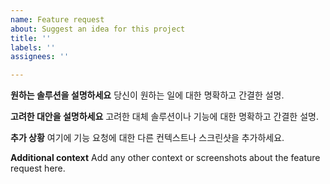 ```yaml
---
name: Feature request
about: Suggest an idea for this project
title: ''
labels: ''
assignees: ''

---
```


**원하는 솔루션을 설명하세요**
당신이 원하는 일에 대한 명확하고 간결한 설명.

**고려한 대안을 설명하세요**
고려한 대체 솔루션이나 기능에 대한 명확하고 간결한 설명.

**추가 상황**
여기에 기능 요청에 대한 다른 컨텍스트나 스크린샷을 추가하세요.

**Additional context**
Add any other context or screenshots about the feature request here.
